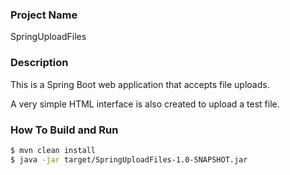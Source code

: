 ### Project Name
SpringUploadFiles

### Description
This is a Spring Boot web application that accepts file uploads.

A very simple HTML interface is also created to upload a test file.

### How To Build and Run
```bash
$ mvn clean install
$ java -jar target/SpringUploadFiles-1.0-SNAPSHOT.jar
```